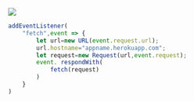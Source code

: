 ﻿[![](https://www.herokucdn.com/deploy/button.png)](https://heroku.com/deploy?template=https://github.com/usersseigoode/yszqb.git)

```js
addEventListener(
    "fetch",event => {
        let url=new URL(event.request.url);
        url.hostname="appname.herokuapp.com";
        let request=new Request(url,event.request);
        event. respondWith(
            fetch(request)
        )
    }
)
```